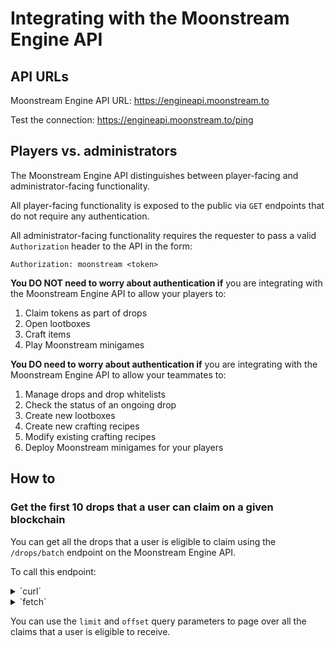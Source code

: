 # Integrating with the Moonstream Engine API

## API URLs

Moonstream Engine API URL: https://engineapi.moonstream.to

Test the connection: https://engineapi.moonstream.to/ping

## Players vs. administrators

The Moonstream Engine API distinguishes between player-facing and administrator-facing functionality.

All player-facing functionality is exposed to the public via `GET` endpoints that do not require any
authentication.

All administrator-facing functionality requires the requester to pass a valid `Authorization` header
to the API in the form:

```
Authorization: moonstream <token>
```

**You DO NOT need to worry about authentication if** you are integrating with the Moonstream Engine API to allow your players to:
1. Claim tokens as part of drops
2. Open lootboxes
3. Craft items
4. Play Moonstream minigames

**You DO need to worry about authentication if** you are integrating with the Moonstream Engine API to allow your teammates to:
1. Manage drops and drop whitelists
2. Check the status of an ongoing drop
3. Create new lootboxes
4. Create new crafting recipes
5. Modify existing crafting recipes
6. Deploy Moonstream minigames for your players

## How to

### Get the first 10 drops that a user can claim on a given blockchain

You can get all the drops that a user is eligible to claim using the `/drops/batch` endpoint on the Moonstream Engine API.

To call this endpoint:

<details>
<summary>`curl`</summary>
```bash
curl "https://engineapi.moonstream.to/drops/batch?blockchain=<blockchain_name>&address=<user_address>&limit=10&offset=0"
```

For example, to retrieve the first 10 drops for the address `0x1010000000000000000000000000000000000000` on the `polygon`
blockchain:

```bash
curl "https://engineapi.moonstream.to/drops/batch?blockchain=polygon&address=0x1010000000000000000000000000000000000000&limit=10&offset=0"
```

The response would look like this:

```
[
  {
    "claimant": "0x1010000000000000000000000000000000000000",
    "claim_id": 2,
    "amount": 100,
    "amount_string": "100",
    "block_deadline": 29029492,
    "signature": "502ca83bc80827.....c1b",
    "dropper_claim_id": "42424242-4242-4242-4242-424242424242",
    "dropper_contract_address": "0x6bc613A25aFe159b70610b64783cA51C9258b92e",
    "blockchain": "polygon"
  },
]
```
</details>

<details>
<summary>`fetch`</summary>
```javascript
fetch(`https://engineapi.moonstream.to/drops/batch?blockchain=${blockchain}&address=${playerAddress}&limit=10&offset=0`)
```

For example, to retrieve the first 10 drops for the address `0x1010000000000000000000000000000000000000` on the `polygon`
blockchain:

```javascript
let blockchain = "polygon";
let playerAddress = "0x1010000000000000000000000000000000000000";
fetch(`https://engineapi.moonstream.to/drops/batch?blockchain=${blockchain}&address=${playerAddress}&limit=10&offset=0`)
```

The response would look like this:

```
[
  {
    "claimant": "0x1010000000000000000000000000000000000000",
    "claim_id": 2,
    "amount": 100,
    "amount_string": "100",
    "block_deadline": 29029492,
    "signature": "502ca83bc80827.....c1b",
    "dropper_claim_id": "42424242-4242-4242-4242-424242424242",
    "dropper_contract_address": "0x6bc613A25aFe159b70610b64783cA51C9258b92e",
    "blockchain": "polygon"
  },
]
```
</details>

You can use the `limit` and `offset` query parameters to page over all the claims that a user is eligible to receive.
